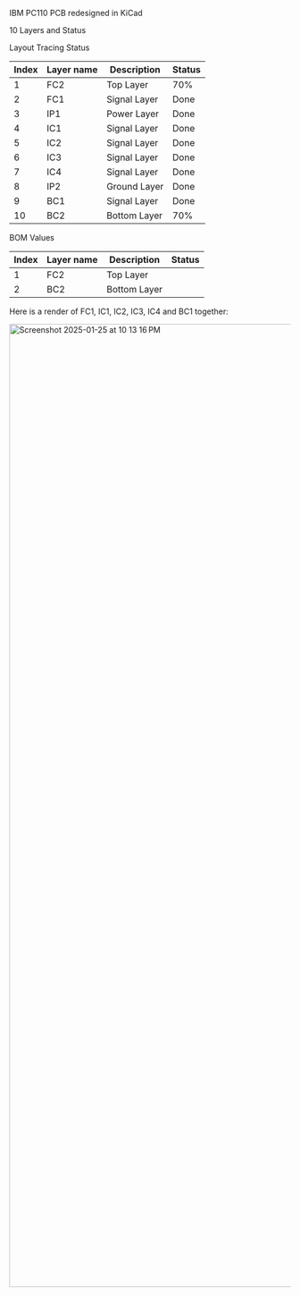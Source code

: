 IBM PC110 PCB redesigned in KiCad

10 Layers and Status

Layout Tracing Status

| Index | Layer name | Description  | Status |
| ----- | ---------- | ------------ | ------ |
| 1     | FC2        | Top Layer    |  70%   |
| 2     | FC1        | Signal Layer | Done   |
| 3     | IP1        | Power Layer  | Done   |
| 4     | IC1        | Signal Layer | Done   |
| 5     | IC2        | Signal Layer | Done   |
| 6     | IC3        | Signal Layer | Done   |
| 7     | IC4        | Signal Layer | Done   |
| 8     | IP2        | Ground Layer | Done   |
| 9     | BC1        | Signal Layer | Done   |
| 10    | BC2        | Bottom Layer |  70%   |


BOM Values

| Index | Layer name | Description  | Status |
| ----- | ---------- | ------------ | ------ |
| 1     | FC2        | Top Layer    |        |
| 2     | BC2        | Bottom Layer |        |


Here is a render of FC1, IC1, IC2, IC3, IC4 and BC1 together:

<img width="1723" alt="Screenshot 2025-01-25 at 10 13 16 PM" src="https://github.com/user-attachments/assets/236c46e9-727b-4f4f-9e76-789af8857413" />
